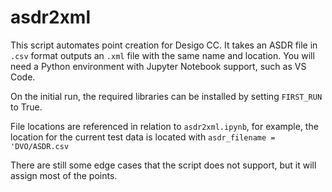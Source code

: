 # asdr2xml

This script automates point creation for Desigo CC. It takes an ASDR file in `.csv` format outputs an `.xml` file with the same name and location. You will need a Python environment with Jupyter Notebook support, such as VS Code.

On the initial run, the required libraries can be installed by setting `FIRST_RUN` to True.

File locations are referenced in relation to `asdr2xml.ipynb`, for example, the location for the current test data is located with `asdr_filename = 'DVO/ASDR.csv`

There are still some edge cases that the script does not support, but it will assign most of the points.
